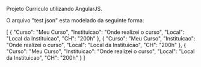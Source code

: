 Projeto Curriculo utilizando AngularJS.

O arquivo "test.json" esta modelado da seguinte forma:

[
	{
		"Curso": "Meu Curso",
		"Instituicao": "Onde realizei o curso",
		"Local": "Local da Instituicao",
		"CH": "200h"
	},
	{
		"Curso": "Meu Curso",
		"Instituicao": "Onde realizei o curso",
		"Local": "Local da Instituicao",
		"CH": "200h"
	},
	{
		"Curso": "Meu Curso",
		"Instituicao": "Onde realizei o curso",
		"Local": "Local da Instituicao",
		"CH": "200h"
	}
]
